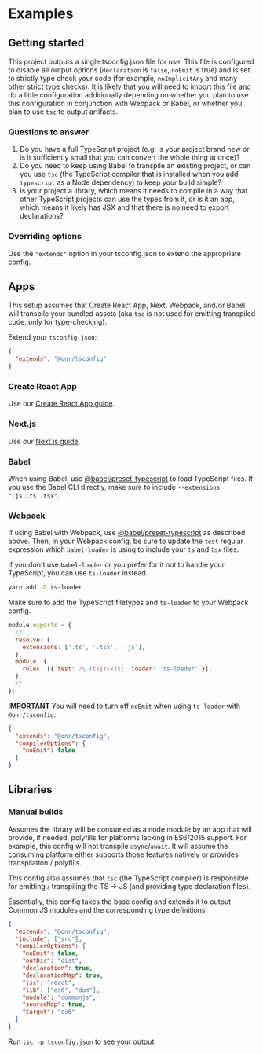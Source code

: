 # Examples

## Getting started

This project outputs a single tsconfig.json file for use. This file is configured to disable all output options (`declaration` is `false`, `noEmit` is true) and is set to strictly type check your code (for example, `noImplicitAny` and many other strict type checks). It is likely that you will need to import this file and do a little configuration additionally depending on whether you plan to use this configuration in conjunction with Webpack or Babel, or whether you plan to use `tsc` to output artifacts.

### Questions to answer

1. Do you have a full TypeScript project (e.g. is your project brand new or is it sufficiently small that you can convert the whole thing at once)?
2. Do you need to keep using Babel to transpile an existing project, or can you use `tsc` (the TypeScript compiler that is installed when you add `typescript` as a Node dependency) to keep your build simple?
3. Is your project a library, which means it needs to compile in a way that other TypeScript projects can use the types from it, or is it an app, which means it likely has JSX and that there is no need to export declarations?

### Overriding options

Use the `"extends"` option in your tsconfig.json to extend the appropriate config.

## Apps

This setup assumes that Create React App, Next, Webpack, and/or Babel will transpile your bundled assets (aka `tsc` is not used for emitting transpiled code, only for type-checking).

Extend your `tsconfig.json`:

```json
{
  "extends": "@onr/tsconfig"
}
```

### Create React App

Use our [Create React App guide](./guides/cra.md).

### Next.js

Use our [Next.js guide](./guides/next.md).

### Babel

When using Babel, use [@babel/preset-typescript](https://babeljs.io/docs/en/babel-preset-typescript) to load TypeScript files. If you use the Babel CLI directly, make sure to include `--extensions ".js,.ts,.tsx"`.

### Webpack

If using Babel with Webpack, use [@babel/preset-typescript](https://babeljs.io/docs/en/babel-preset-typescript) as described above. Then, in your Webpack config, be sure to update the `test` regular expression which `babel-loader` is using to include your `ts` and `tsx` files.

If you don't use `babel-loader` or you prefer for it not to handle your TypeScript, you can use `ts-loader` instead.

```bash
yarn add -D ts-loader
```

Make sure to add the TypeScript filetypes and `ts-loader` to your Webpack config.

```js
module.exports = {
  // ...
  resolve: {
    extensions: ['.ts', '.tsx', '.js'],
  },
  module: {
    rules: [{ test: /\.(ts|tsx)$/, loader: 'ts-loader' }],
  },
  // ...
};
```

**IMPORTANT** You will need to turn off `noEmit` when using `ts-loader` with `@onr/tsconfig`:

```json
{
  "extends": "@onr/tsconfig",
  "compilerOptions": {
    "noEmit": false
  }
}
```

## Libraries

### Manual builds

Assumes the library will be consumed as a node module by an app that will provide, if needed, polyfills for platforms lacking in ES6/2015 support. For example, this config will not transpile `async`/`await`. It will assume the consuming platform either supports those features natively or provides transpilation / polyfills.

This config also assumes that `tsc` (the TypeScript compiler) is responsible for emitting / transpiling the TS -> JS (and providing type declaration files).

Essentially, this config takes the base config and extends it to output Common JS modules and the corresponding type definitions.

```json
{
  "extends": "@onr/tsconfig",
  "include": ["src"],
  "compilerOptions": {
    "noEmit": false,
    "outDir": "dist",
    "declaration": true,
    "declarationMap": true,
    "jsx": "react",
    "lib": ["es6", "dom"],
    "module": "commonjs",
    "sourceMap": true,
    "target": "es6"
  }
}
```

Run `tsc -p tsconfig.json` to see your output.
